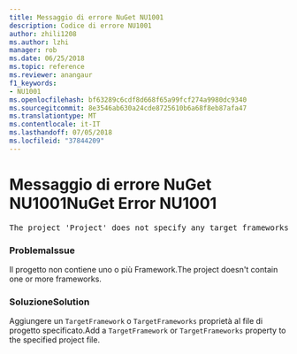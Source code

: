 ```yaml
---
title: Messaggio di errore NuGet NU1001
description: Codice di errore NU1001
author: zhili1208
ms.author: lzhi
manager: rob
ms.date: 06/25/2018
ms.topic: reference
ms.reviewer: anangaur
f1_keywords:
- NU1001
ms.openlocfilehash: bf63289c6cdf8d668f65a99fcf274a9980dc9340
ms.sourcegitcommit: 8e3546ab630a24cde8725610b6a68f8eb87afa47
ms.translationtype: MT
ms.contentlocale: it-IT
ms.lasthandoff: 07/05/2018
ms.locfileid: "37844209"
---
```

# <a name="nuget-error-nu1001"></a><span data-ttu-id="c6ca4-103">Messaggio di errore NuGet NU1001</span><span class="sxs-lookup"><span data-stu-id="c6ca4-103">NuGet Error NU1001</span></span>

<pre>The project 'Project' does not specify any target frameworks in 'ProjectFile'</pre>

### <a name="issue"></a><span data-ttu-id="c6ca4-104">Problema</span><span class="sxs-lookup"><span data-stu-id="c6ca4-104">Issue</span></span>
<span data-ttu-id="c6ca4-105">Il progetto non contiene uno o più Framework.</span><span class="sxs-lookup"><span data-stu-id="c6ca4-105">The project doesn't contain one or more frameworks.</span></span>

### <a name="solution"></a><span data-ttu-id="c6ca4-106">Soluzione</span><span class="sxs-lookup"><span data-stu-id="c6ca4-106">Solution</span></span>
<span data-ttu-id="c6ca4-107">Aggiungere un `TargetFramework` o `TargetFrameworks` proprietà al file di progetto specificato.</span><span class="sxs-lookup"><span data-stu-id="c6ca4-107">Add a `TargetFramework` or `TargetFrameworks` property to the specified project file.</span></span>
